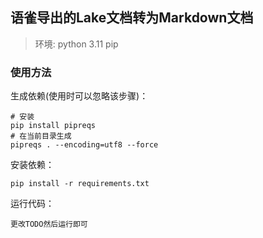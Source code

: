 ## 语雀导出的Lake文档转为Markdown文档

> 环境:
> python 3.11
> pip



### 使用方法

生成依赖(使用时可以忽略该步骤)：
```shell script
# 安装
pip install pipreqs
# 在当前目录生成
pipreqs . --encoding=utf8 --force
```

安装依赖：
```shell script
pip install -r requirements.txt
```

运行代码：

```shell script
更改TODO然后运行即可
```


